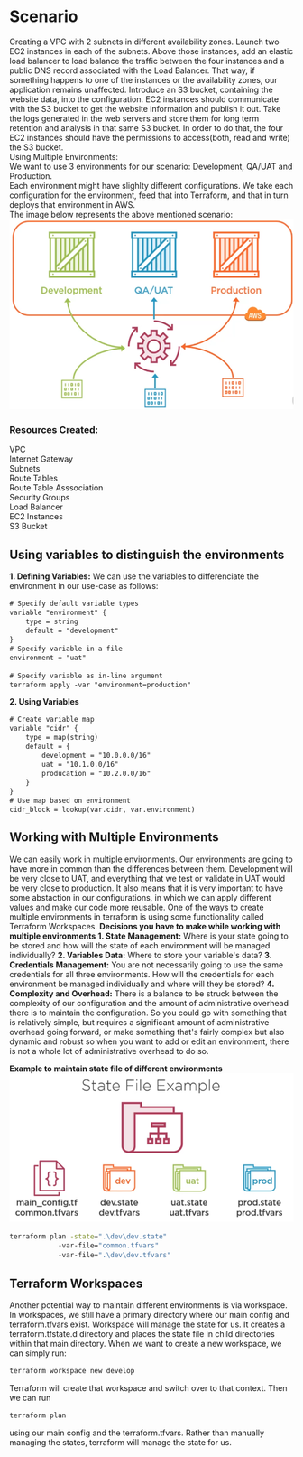 # Scenario
Creating a VPC with 2 subnets in different availability zones. Launch two EC2 instances in each of the subnets. Above those instances, add an elastic load balancer to load balance the traffic between the four instances and a public DNS record associated with the Load Balancer. That way, if something happens to one of the instances or the availability zones, our application remains unaffected.
Introduce an S3 bucket, containing the website data, into the configuration.
EC2 instances should communicate with the S3 bucket to get the website information and publish it out.
Take the logs generated in the web servers and store them for long term retention and analysis in that same S3 bucket.
In order to do that, the four EC2 instances should have the permissions to access(both, read and write) the S3 bucket.  
Using Multiple Environments:  
We want to use 3 environments for our scenario: Development, QA/UAT and Production.  
Each environment might have slighlty different configurations. We take each configuration for the environment, feed that into Terraform, and that in turn deploys that environment in AWS.  
The image below represents the above mentioned scenario:  
![Scenario](https://github.com/vidushi-bansal/Terraform1-Quickstart/blob/main/Module5:Terraform-Workspaces/Scenario.png)

### Resources Created:
VPC  
Internet Gateway  
Subnets  
Route Tables  
Route Table Asssociation  
Security Groups  
Load Balancer  
EC2 Instances  
S3 Bucket

## Using variables to distinguish the environments
**1. Defining Variables:** We can use the variables to differenciate the environment in our use-case as follows:
```
# Specify default variable types
variable "environment" {
    type = string
    default = "development"
}
# Specify variable in a file
environment = "uat"

# Specify variable as in-line argument
terraform apply -var "environment=production" 

```
**2. Using Variables** 

```
# Create variable map
variable "cidr" {
    type = map(string)
    default = {
        development = "10.0.0.0/16"
        uat = "10.1.0.0/16"
        producation = "10.2.0.0/16" 
    }
}
# Use map based on environment
cidr_block = lookup(var.cidr, var.environment)
```
## Working with Multiple Environments
We can easily work in multiple environments. Our environments are going to have more in common than the differences between them. Development will be very close to UAT, and everything that we test or validate in UAT would be very close to production. It also means that it is very important to have some abstaction in our configurations, in which we can apply different values and make our code more reusable. One of the ways to create multiple environments in terraform is using some functionality called Terraform Workspaces.
**Decisions you have to make while working with multiple environments**
**1. State Management:** Where is your state going to be stored and how will the state of each environment will be managed individually?
**2. Variables Data:** Where to store your variable's data?
**3. Credentials Management:** You are not necessarily going to use the same credentials for all three environments. How will the credentials for each environment be managed individually and where will they be stored?
**4. Complexity and Overhead:** There is a balance to be struck between the complexity of our configuration and the amount of administrative overhead there is to maintain the configuration. So you could go with something that is relatively simple, but requires a significant amount of administrative overhead going forward, or make something that's fairly complex but also dynamic and robust so when you want to add or edit an environment, there is not a whole lot of administrative overhead to do so. 
  
**Example to maintain state file of different environments**
![Example](https://github.com/vidushi-bansal/Terraform1-Quickstart/blob/main/Module5:Terraform-Workspaces/Example.png)  
  
```bash 
terraform plan -state=".\dev\dev.state"
            -var-file="common.tfvars"
            -var-file=".\dev\dev.tfvars"  
```
## Terraform Workspaces
Another potential way to maintain different environments is via workspace. In workspaces, we still have a primary directory where our main config and terraform.tfvars exist. Workspace will manage the state for us. It creates a terraform.tfstate.d directory and places the state file in child directories within that main directory. When we want to create a new workspace, we can simply run: 
```bash 
terraform workspace new develop
```  
Terraform will create that workspace and switch over to that context. Then we can run  
```bash
terraform plan
```    
using our main config and the terraform.tfvars. Rather than manually managing the states, terraform will manage the state for us.

